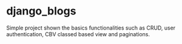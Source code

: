# django_blogs
Simple project shown the basics functionalities such as CRUD, user authentication, CBV classed based view and paginations.   
